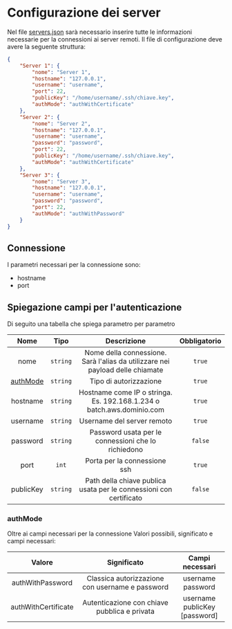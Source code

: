 # Configurazione dei server
Nel file [servers.json](settings/servers.json) sarà necessario inserire tutte le informazioni necessarie per la connessioni ai server remoti. Il file di configurazione deve avere la seguente struttura:
```JSON
{
	"Server 1": {
		"nome": "Server 1",
		"hostname": "127.0.0.1",
		"username": "username",
		"port": 22,
		"publicKey": "/home/username/.ssh/chiave.key",
		"authMode": "authWithCertificate"
	},
	"Server 2": {
		"nome": "Server 2",
		"hostname": "127.0.0.1",
		"username": "username",
		"password": "password",
		"port": 22,
		"publicKey": "/home/username/.ssh/chiave.key",
		"authMode": "authWithCertificate"
	},
	"Server 3": {
		"nome": "Server 3",
		"hostname": "127.0.0.1",
		"username": "username",
		"password": "password",
		"port": 22,
		"authMode": "authWithPassword"
	}
}
```

## Connessione
I parametri necessari per la connessione sono:
 + hostname
 + port

## Spiegazione campi per l'autenticazione
Di seguito una tabella che spiega parametro per parametro

| Nome | Tipo | Descrizione | Obbligatorio |
|:-:|:-:|:-:|:-:|
| nome | `string` | Nome della connessione. Sarà l'alias da utilizzare nei payload delle chiamate | `true` |
| [authMode](#authmode) | `string` | Tipo di autorizzazione | `true` |
| hostname | `string` | Hostname come IP o stringa. Es. 192.168.1.234 o batch.aws.dominio.com | `true` |
| username | `string` | Username del server remoto | `true` |
| password | `string` | Password usata per le connessioni che lo richiedono | `false` |
| port | `int` | Porta per la connessione ssh | `true` |
| publicKey | `string` | Path della chiave publica usata per le connessioni con certificato | `false` |

### authMode
Oltre ai campi necessari per la connessione
Valori possibili, significato e campi necessari:

| Valore | Significato | Campi necessari |
|:-:|:-:|:-:|
| authWithPassword | Classica autorizzazione con username e password | username<br>password |
| authWithCertificate | Autenticazione con chiave pubblica e privata | username<br>publicKey<br>[password] |